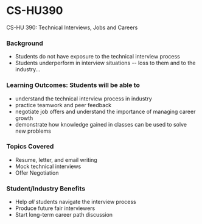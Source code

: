 # CS-HU390
CS-HU 390: Technical Interviews, Jobs and Careers

### Background
* Students do not have exposure to the technical interview process  
* Students underperform in interview situations -- loss to them and to the industry...  
### Learning Outcomes: Students will be able to
* understand the technical interview process in industry 
* practice teamwork and peer feedback  
* negotiate job offers and understand the importance of managing career growth  
* demonstrate how knowledge gained in classes can be used to solve new problems 
### Topics Covered
* Resume, letter, and email writing  
* Mock technical interviews    
* Offer Negotiation   
### Student/Industry Benefits
* Help _all_ students navigate the interview process 
* Produce future fair interviewers   
* Start long-term career path discussion 

